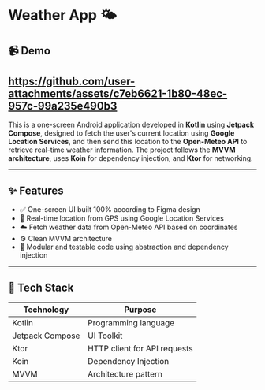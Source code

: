 
# Weather App 🌤️

## 📹 Demo
https://github.com/user-attachments/assets/c7eb6621-1b80-48ec-957c-99a235e490b3
---
This is a one-screen Android application developed in **Kotlin** using **Jetpack Compose**, designed to fetch the user's current location using **Google Location Services**, and then send this location to the **Open-Meteo API** to retrieve real-time weather information. The project follows the **MVVM architecture**, uses **Koin** for dependency injection, and **Ktor** for networking.

---

## ✨ Features

- ✅ One-screen UI built 100% according to Figma design
- 📍 Real-time location from GPS using Google Location Services
- ☁️ Fetch weather data from Open-Meteo API based on coordinates
- ⚙️ Clean MVVM architecture
- 🧪 Modular and testable code using abstraction and dependency injection

---

## 🧱 Tech Stack

| Technology        | Purpose                           |
|------------------|-----------------------------------|
| Kotlin            | Programming language              |
| Jetpack Compose   | UI Toolkit                        |
| Ktor              | HTTP client for API requests      |
| Koin              | Dependency Injection              |
| MVVM              | Architecture pattern              |
